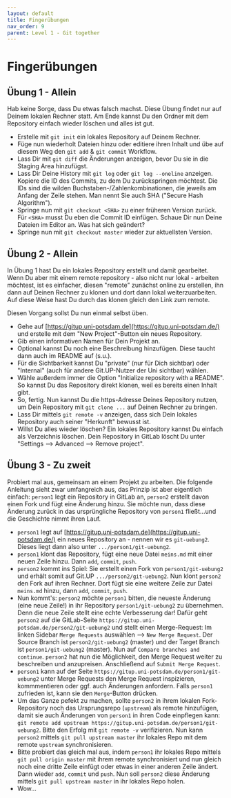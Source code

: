 ```yaml
---
layout: default
title: Fingerübungen
nav_order: 9
parent: Level 1 - Git together
---
```


# Fingerübungen

## Übung 1 - Allein

Hab keine Sorge, dass Du etwas falsch machst. Diese Übung findet nur auf Deinem
lokalen Rechner statt. Am Ende kannst Du den Ordner mit dem Repository einfach
wieder löschen und alles ist gut.

- Erstelle mit `git init` ein lokales Repository auf Deinem Rechner.
- Füge nun wiederholt Dateien hinzu oder editiere ihren Inhalt und übe auf diesem
Weg den `git add`  & `git commit` Workflow.
- Lass Dir mit `git diff` die Änderungen anzeigen, bevor Du sie in die Staging Area
hinzufügst.
- Lass Dir Deine History mit `git log` oder `git log --oneline` anzeigen. Kopiere die ID des Commits,
zu dem Du zurückspringen möchtest. Die IDs sind die wilden Buchstaben-/Zahlenkombinationen, die jeweils am
Anfang der Zeile stehen. Man nennt Sie auch SHA ("Secure Hash Algorithm").
- Springe nun mit `git checkout <SHA>` zu einer früheren Version zurück. Für `<SHA>` musst Du eben
die Commit ID einfügen. Schaue Dir nun Deine Dateien im Editor an. Was hat sich geändert?
- Springe nun mit `git checkout master` wieder zur aktuellsten Version.

## Übung 2 - Allein

In Übung 1 hast Du ein lokales Repository erstellt und damit gearbeitet. Wenn Du
aber mit einem remote repository - also nicht nur lokal - arbeiten möchtest, ist
es einfacher, diesen "remote" zunächst online zu erstellen, ihn dann auf Deinen Rechner
zu klonen und dort dann lokal weiterzuarbeiten. Auf diese Weise hast Du durch das
klonen gleich den Link zum remote.

Diesen Vorgang sollst Du nun einmal selbst üben.

- Gehe auf [https://gitup.uni-potsdam.de](https://gitup.uni-potsdam.de/)
und erstelle mit dem "New Project"-Button ein neues Repository.
- Gib einen informativen Namen für Dein Projekt an.
- Optional kannst Du noch eine Beschreibung hinzufügen. Diese taucht dann auch
im README auf (s.u.).
- Für die Sichtbarkeit kannst Du "private" (nur für Dich sichtbar) oder "Internal"
(auch für andere Git.UP-Nutzer der Uni sichtbar) wählen.
- Wähle außerdem immer die Option "Initialize repository with a README".
So kannst Du das Repository direkt klonen, weil es bereits einen
Inhalt gibt.
- So, fertig. Nun kannst Du die https-Adresse Deines Repository nutzen, um
Dein Repository mit `git clone ...` auf Deinen Rechner zu bringen.
- Lass Dir mittels `git remote -v` anzeigen, dass sich Dein lokales Repository
auch seiner "Herkunft" bewusst ist.
- Willst Du alles wieder löschen? Ein lokales Repository kannst Du einfach als
Verzeichnis löschen. Dein Repository in GitLab löscht Du unter 
"Settings --> Advanced --> Remove project".

## Übung 3 - Zu zweit

Probiert mal aus, gemeinsam an einem Projekt zu arbeiten. Die folgende Anleitung
sieht zwar umfangreich aus, das Prinzip ist aber eigentlich einfach: `person1` 
legt ein Repository in GitLab an, `person2` erstellt davon einen Fork und fügt
eine Änderung hinzu. Sie möchte nun, dass diese Änderung zurück in das ursprüngliche
Repository von `person1` fließt...und die Geschichte nimmt ihren Lauf.

- `person1` legt auf [https://gitup.uni-potsdam.de](https://gitup.uni-potsdam.de/)
ein neues Repository an - nennen wir es `git-uebung2`. Dieses liegt dann also 
unter `.../person1/git-uebung2`.
- `person1` klont das Repository, fügt eine neue Datei `meins.md` mit einer neuen
Zeile hinzu. Dann `add`, `commit`, `push`.
- `person2` kommt ins Spiel: Sie erstellt einen Fork von `person1/git-uebung2` und
erhält somit auf Git.UP `.../person2/git-uebung2`. Nun klont `person2` den Fork
auf ihren Rechner. Dort fügt sie eine weitere Zeile zur Datei `meins.md` hinzu,
dann `add`, `commit`, `push`.
- Nun kommt's: `person2` möchte `person1` bitten, die neueste Änderung (eine
neue Zeile!) in ihr Repository `person1/git-uebung2` zu übernehmen. Denn die neue
Zeile stellt eine echte Verbesserung dar! Dafür geht `person2` auf die GitLab-Seite
`https://gitup.uni-potsdam.de/person2/git-uebung2` und stellt einen Merge-Request:
Im linken Sidebar `Merge Requests` auswählen --> `New Merge Request`. Der Source
Branch ist `person2/git-uebung2` (master) und der Target Branch ist `person1/git-uebung2`
(master). Nun auf `Compare branches and continue`. `person2` hat nun die Möglichkeit,
den Merge Request weiter zu beschreiben und anzupreisen. Anschließend auf
`Submit Merge Request`.
- `person1` kann auf der Seite `https://gitup.uni-potsdam.de/person1/git-uebung2`
unter Merge Requests den Merge Request inspizieren, kommmentieren oder ggf. auch
Änderungen anfordern. Falls `person1` zufrieden ist, kann sie den `Merge`-Button
drücken.
- Um das Ganze pefekt zu machen, sollte `person2` in ihrem lokalen Fork-Repository
noch das Ursprungsrepo (`upstream`) als remote hinzufügen, damit sie auch Änderungen
von `person1` in ihren Code einpflegen kann: `git remote add upstream https://gitup.uni-potsdam.de/person1/git-uebung2`.
Bitte den Erfolg mit `git remote -v` verifizieren. Nun kann `person2` mittels
`git pull upstream master` ihr lokales Repo mit dem remote `upstream` synchronisieren.
- Bitte probiert das gleich mal aus, indem `person1` ihr lokales Repo mittels
`git pull origin master` mit ihrem remote synchronisiert und nun gleich noch eine
dritte Zeile einfügt oder etwas in einer anderen Zeile ändert. Dann wieder `add`,
`commit` und `push`. Nun soll `person2` diese Änderung mittels `git pull upstream master`
in ihr lokales Repo holen.
- Wow...


 
